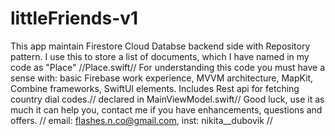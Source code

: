 # littleFriends-v1

This app maintain Firestore Cloud Databse backend side with Repository pattern. 
I use this to store a list of documents, which I have named in my code as "Place" //Place.swift// 
For understanding this code you must have a sense with: basic Firebase work experience, MVVM architecture, MapKit, Combine frameworks, SwiftUI elements.
Includes Rest api for fetching country dial codes.// declared in MainViewModel.swift//
Good luck, use it as much it can help you, contact me if you have enhancements, questions and offers. // email: flashes.n.co@gmail.com, inst: nikita__dubovik //
